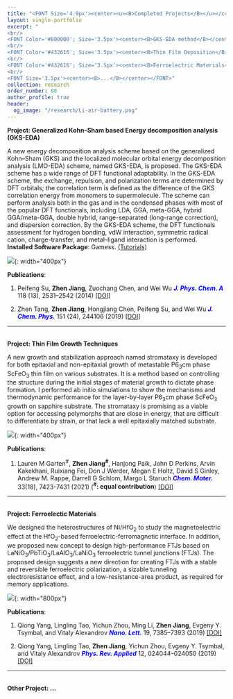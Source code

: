 ```yaml
---
title: "<FONT Size='4.9px'><center><u><B>Completed Projects</B></u></center></FONT>"
layout: single-portfolio
excerpt: "
<br/>
<FONT Color='#800000'; Size='3.5px'><center><B>GKS-EDA method</B></center></FONT>
<br/>
<FONT Color='#432616'; Size='3.5px'><center><B>Thin Film Deposition</B></center></FONT>
<br/>
<FONT Color='#432616'; Size='3.5px'><center><B>Ferroelectric Materials</B></center></FONT>
<br/>
<FONT Size='3.5px'><center><B>...</B></center></FONT>"
collection: research
order_number: 80
author_profile: true
header: 
  og_image: "/research/Li-air-battery.png"
---
```

<B>Project: Generalized Kohn–Sham based Energy decomposition analysis (GKS-EDA) </B>
<br/>

A new energy decomposition analysis scheme based on the generalized Kohn–Sham (GKS) and the localized molecular orbital energy decomposition analysis (LMO-EDA) scheme, named GKS-EDA, is proposed. The GKS-EDA scheme has a wide range of DFT functional adaptability. In the GKS-EDA scheme, the exchange, repulsion, and polarization terms are determined by DFT orbitals; the correlation term is defined as the difference of the GKS correlation energy from monomers to supermolecule. The scheme can perform analysis both in the gas and in the condensed phases with most of the popular DFT functionals, including LDA, GGA, meta-GGA, hybrid GGA/meta-GGA, double hybrid, range-separated (long-range correction), and dispersion correction. By the GKS-EDA scheme, the DFT functionals assessment for hydrogen bonding, vdW interaction, symmetric radical cation, charge-transfer, and metal–ligand interaction is performed.
<br/>
**Installed Software Package**: Gamess. <a href="http://eda.xmvb.org/tutorials.jsp"><u>(Tutorials)</u></a> 
<br/>

![]({{site.baseurl}}/images/research/sub/GKS-EDA-sub.jpeg){: width="400px"}

**Publications**:
1. Peifeng Su, **Zhen Jiang**, Zuochang Chen, and Wei Wu <span style="color: blue"><i><B>J. Phys. Chem. A </B></i></span> 118 (13), 2531–2542 (2014) <a href="https://pubs.acs.org/doi/abs/10.1021/jp500405s"><u>[DOI]</u></a>

2. Zhen Tang, **Zhen Jiang**, Hongjiang Chen, Peifeng Su, and Wei Wu <span style="color: blue"><i><B>J. Chem. Phys.</B></i></span> 151 (24), 244106 (2019) <a href="https://aip.scitation.org/doi/full/10.1063/1.5114611"><u>[DOI]</u></a>

<div style="border-bottom: 1px solid #333;"></div>
<br/>

<B>Project: Thin Film Growth Techniques</B>

A new growth and stabilization approach named stromataxy is developed for both epitaxial and non-epitaxial growth of metastable P6<sub>3</sub>cm phase ScFeO<sub>3</sub> thin film on various substrates. It is a method based on controlling the structure during the initial stages of material growth to dictate phase formation. I performed ab initio simulations to show the mechanisms and thermodynamic performance for the layer-by-layer P6<sub>3</sub>cm phase ScFeO<sub>3</sub> growth on sapphire substrate. The stromataxy is promising as a viable option for accessing polymorphs that are close in energy, that are difficult to differentiate by strain, or that lack a well epitaxially matched substrate.

![]({{site.baseurl}}/images/research/sub/Thin-film-growth-sub.png){: width="400px"}

**Publications**: 
1. Lauren M Garten<sup>#</sup>, **Zhen Jiang<sup>#</sup>**, Hanjong Paik, John D Perkins, Arvin Kakekhani, Ruixiang Fei, Don J Werder, Megan E Holtz, David S Ginley, Andrew M. Rappe, Darrell G Schlom, Margo L Staruch <span style="color: blue"><i><B>Chem. Mater.</B></i></span> 33(18), 7423-7431 (2021) (**<sup>#</sup>: equal contribution**) <a href="https://pubs.acs.org/doi/abs/10.1021/acs.chemmater.1c02079"><u>[DOI]</u></a>

<div style="border-bottom: 1px solid #333;"></div>
<br/>

<B>Project: Ferroelectic Materials</B>

We designed the heterostructures of Ni/HfO<sub>2</sub> to study the magnetoelectric effect at the HfO<sub>2</sub>-based ferroelectric-ferromagnetic interface. In addition, we proposed new concept to design high-performance FTJs based on LaNiO<sub>3</sub>/PbTiO<sub>3</sub>/LaAlO<sub>3</sub>/LaNiO<sub>3</sub> ferroelectric tunnel junctions (FTJs). The proposed design suggests a new direction for creating FTJs with a stable and reversible ferroelectric polarization, a sizable tunneling electroresistance effect, and a low-resistance-area product, as required for memory applications.

![]({{site.baseurl}}/images/research/sub/Ferroelectric_materials_sub.png){: width="800px"}

**Publications**:
1. Qiong Yang, Lingling Tao, Yichun Zhou, Ming Li, **Zhen Jiang**, Evgeny Y. Tsymbal, and Vitaly Alexandrov <span style="color: blue"><i><B>Nano. Lett.</B></i></span> 19, 7385–7393 (2019) <a href="https://pubs.acs.org/doi/abs/10.1021/acs.nanolett.9b03056"><u>[DOI]</u></a>

2. Qiong Yang, Lingling Tao, **Zhen Jiang**, Yichun Zhou, Evgeny Y. Tsymbal, and Vitaly Alexandrov <span style="color: blue"><i><B>Phys. Rev. Applied</B></i></span> 12, 024044–024050 (2019) <a href="https://journals.aps.org/prapplied/abstract/10.1103/PhysRevApplied.12.024044"><u>[DOI]</u></a>

<div style="border-bottom: 1px solid #333;"></div>
<br/>

<B>Other Project: ... </B>


